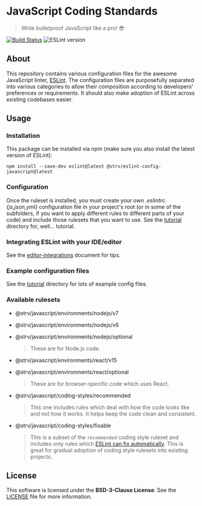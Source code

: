 # JavaScript Coding Standards

> Write bulletproof JavaScript like a pro! 😎

[![Build Status][travis-badge]][travis-url]
![ESLint version][eslint-version]


## About

This repository contains various configuration files for the awesome JavaScript linter, [ESLint][eslint-url]. The configuration files are purposefully separated into various categories to allow their composition according to developers' preferences or requirements. It should also make adoption of ESLint across existing codebases easier.

## Usage

### Installation

This package can be installed via npm (make sure you also install the latest version of ESLint):

`npm install --save-dev eslint@latest @strv/eslint-config-javascript@latest`

### Configuration

Once the ruleset is installed, you must create your own *.eslintrc.{js,json,yml}* configuration file in your project's root (or in some of the subfolders, if you want to apply different rules to different parts of your code) and include those rulesets that you want to use. See the [tutorial](tutorial) directory for, well... tutorial.

### Integrating ESLint with your IDE/editor

See the [editor-integrations](tutorial/editor-integrations.md) document for tips.

### Example configuration files

See the [tutorial](tutorial) directory for lots of example config files.

### Available rulesets

- @strv/javascript/environments/nodejs/v7
- @strv/javascript/environments/nodejs/v6
- @strv/javascript/environments/nodejs/optional
  > These are for Node.js code.

- @strv/javascript/environments/react/v15
- @strv/javascript/environments/react/optional
  > These are for browser-specific code which uses React.

- @strv/javascript/coding-styles/recommended
  > This one includes rules which deal with how the code looks like and not how it works. It helps keep the code clean and consistent.

- @strv/javascript/coding-styles/fixable
  > This is a subset of the `recommended` coding style ruleset and includes only rules which [ESLint can fix automatically][eslint-fixing]. This is great for gradual adoption of coding style rulesets into existing projects.

## License

This software is licensed under the **BSD-3-Clause License**. See the [LICENSE](LICENSE) file for more information.


[eslint-url]: http://eslint.org
[travis-badge]: https://travis-ci.org/strvcom/js-coding-standards.svg
[travis-url]: https://travis-ci.org/strvcom/js-coding-standards
[eslint-version]: https://img.shields.io/badge/ESLint->=3.9.1-brightgreen.svg
[eslint-fixing]: http://eslint.org/docs/user-guide/command-line-interface#fix
